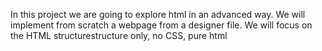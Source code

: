 In this project we are going to explore html in an advanced way. We will implement from scratch a webpage from a designer file. 
We will focus on the HTML structurestructure only, no CSS, pure html

